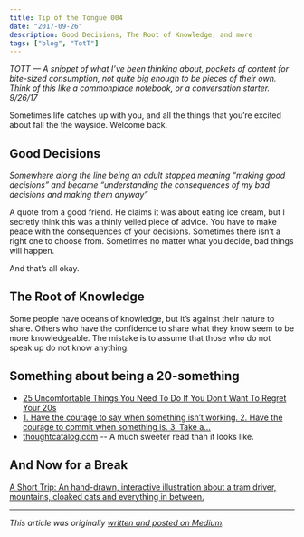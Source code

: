 ```yaml
---
title: Tip of the Tongue 004
date: "2017-09-26"
description: Good Decisions, The Root of Knowledge, and more
tags: ["blog", "TotT"]
---
```

*TOTT — A snippet of what I’ve been thinking about, pockets of content for bite-sized consumption, not quite big enough to be pieces of their own. Think of this like a commonplace notebook, or a conversation starter. 9/26/17*

Sometimes life catches up with you, and all the things that you’re excited about fall the the wayside. Welcome back.

## Good Decisions

*Somewhere along the line being an adult stopped meaning “making good decisions” and became “understanding the consequences of my bad decisions and making them anyway”*

A quote from a good friend. He claims it was about eating ice cream, but I secretly think this was a thinly veiled piece of advice.
You have to make peace with the consequences of your decisions. Sometimes there isn’t a right one to choose from. Sometimes no matter what you decide, bad things will happen.

And that’s all okay.

## The Root of Knowledge

Some people have oceans of knowledge, but it’s against their nature to share. Others who have the confidence to share what they know seem to be more knowledgeable. The mistake is to assume that those who do not speak up do not know anything.

## Something about being a 20-something

- [25 Uncomfortable Things You Need To Do If You Don’t Want To Regret Your 20s](https://thoughtcatalog.com/brianna-wiest/2017/09/25-uncomfortable-things-you-need-to-do-if-you-dont-want-to-regret-your-20s/)
- [1. Have the courage to say when something isn’t working. 2. Have the courage to commit when something is. 3. Take a…](https://thoughtcatalog.com/brianna-wiest/2017/09/25-uncomfortable-things-you-need-to-do-if-you-dont-want-to-regret-your-20s/)
- [thoughtcatalog.com](https://thoughtcatalog.com/brianna-wiest/2017/09/25-uncomfortable-things-you-need-to-do-if-you-dont-want-to-regret-your-20s/)  -- A much sweeter read than it looks like.

## And Now for a Break

[A Short Trip: An hand-drawn, interactive illustration about a tram driver, mountains, cloaked cats and everything in between.](http://alexanderperrin.com.au/paper/shorttrip/)

---

*This article was originally [written and posted on Medium](https://medium.com/@leia.write/tipofthetongue-04-94652c89f71b).*
